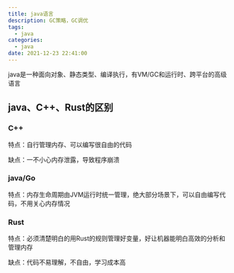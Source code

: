```yaml
---
title: java语言
description: GC策略，GC调优
tags:
  - java
categories:
  - java
date: 2021-12-23 22:41:00
---
```


java是一种面向对象、静态类型、编译执行，有VM/GC和运行时、跨平台的高级语言

## java、C++、Rust的区别
### C++

特点：自行管理内存、可以编写很自由的代码

缺点：一不小心内存泄露，导致程序崩溃

### java/Go

特点：内存生命周期由JVM运行时统一管理，绝大部分场景下，可以自由编写代码，不用关心内存情况

### Rust

特点：必须清楚明白的用Rust的规则管理好变量，好让机器能明白高效的分析和管理内存

缺点：代码不易理解，不自由，学习成本高


